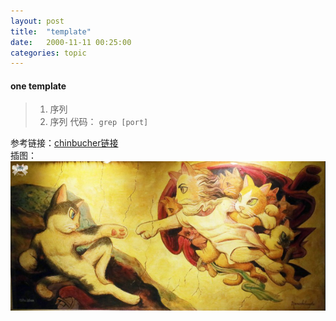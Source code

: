 ```yaml
---
layout: post
title:  "template"
date:   2000-11-11 00:25:00
categories: topic
---
```


#### one template   

> 1. 序列
> 2. 序列
> 代码： `grep [port]`  
>  
> 
>  

参考链接：[chinbucher链接]  
插图：
![avatar](/assets/images/mao.png)


[chinbucher链接]:https://chinbucher.github.io/